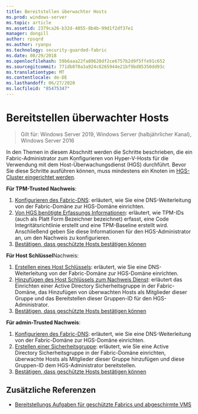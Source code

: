 ```yaml
---
title: Bereitstellen überwachter Hosts
ms.prod: windows-server
ms.topic: article
ms.assetid: 2379ca26-b32d-4055-8b4b-99d1f2df37e1
manager: dongill
author: rpsqrd
ms.author: ryanpu
ms.technology: security-guarded-fabric
ms.date: 08/29/2018
ms.openlocfilehash: 59b6aaa22fa89620df2ce6757b2d9f5ffe91c652
ms.sourcegitcommit: 771db070a3a924c8265944e21bf9bd85350dd93c
ms.translationtype: MT
ms.contentlocale: de-DE
ms.lasthandoff: 06/27/2020
ms.locfileid: "85475347"
---
```

# <a name="deploy-guarded-hosts"></a>Bereitstellen überwachter Hosts

>Gilt für: Windows Server 2019, Windows Server (halbjährlicher Kanal), Windows Server 2016

In den Themen in diesem Abschnitt werden die Schritte beschrieben, die ein Fabric-Administrator zum Konfigurieren von Hyper-V-Hosts für die Verwendung mit dem Host-Überwachungsdienst (HGS) durchführt. Bevor Sie diese Schritte ausführen können, muss mindestens ein Knoten im [HGS-Cluster eingerichtet werden](guarded-fabric-setting-up-the-host-guardian-service-hgs.md).

**Für TPM-Trusted Nachweis**:
1. [Konfigurieren des Fabric-DNS](guarded-fabric-configuring-fabric-dns.md): erläutert, wie Sie eine DNS-Weiterleitung von der Fabric-Domäne zur HGS-Domäne einrichten.
2. [Von HGS benötigte Erfassungs Informationen](guarded-fabric-tpm-trusted-attestation-capturing-hardware.md): erläutert, wie TPM-IDs (auch als Platt Form Bezeichner bezeichnet) erfasst, eine Code Integritätsrichtlinie erstellt und eine TPM-Baseline erstellt wird. Anschließend geben Sie diese Informationen für den HGS-Administrator an, um den Nachweis zu konfigurieren.
3. [Bestätigen, dass geschützte Hosts bestätigen können](guarded-fabric-confirm-hosts-can-attest-successfully.md)

**Für Host Schlüssel**Nachweis:
1. [Erstellen eines Host Schlüssels](guarded-fabric-create-host-key.md#create-a-host-key): erläutert, wie Sie eine DNS-Weiterleitung von der Fabric-Domäne zur HGS-Domäne einrichten.
2. [Hinzufügen des Host Schlüssels zum Nachweis Dienst](guarded-fabric-create-host-key.md#add-the-host-key-to-the-attestation-service): erläutert das Einrichten einer Active Directory Sicherheitsgruppe in der Fabric-Domäne, das Hinzufügen von überwachten Hosts als Mitglieder dieser Gruppe und das Bereitstellen dieser Gruppen-ID für den HGS-Administrator.
3. [Bestätigen, dass geschützte Hosts bestätigen können](guarded-fabric-confirm-hosts-can-attest-successfully.md)


**Für admin-Trusted Nachweis**:
1. [Konfigurieren des Fabric-DNS](guarded-fabric-configuring-fabric-dns.md): erläutert, wie Sie eine DNS-Weiterleitung von der Fabric-Domäne zur HGS-Domäne einrichten.
2. [Erstellen einer Sicherheitsgruppe](guarded-fabric-admin-trusted-attestation-creating-a-security-group.md): erläutert, wie Sie eine Active Directory Sicherheitsgruppe in der Fabric-Domäne einrichten, überwachte Hosts als Mitglieder dieser Gruppe hinzufügen und diese Gruppen-ID dem HGS-Administrator bereitstellen.
3. [Bestätigen, dass geschützte Hosts bestätigen können](guarded-fabric-confirm-hosts-can-attest-successfully.md)


## <a name="additional-references"></a>Zusätzliche Referenzen

- [Bereitstellungs Aufgaben für geschützte Fabrics und abgeschirmte VMS](guarded-fabric-deploying-hgs-overview.md#deployment-tasks-for-guarded-fabrics-and-shielded-vms)
